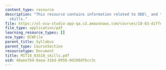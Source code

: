 ```yaml
---
content_type: resource
description: "This resource contains information related to ODE\_ and ten\_essential\_\
  skills."
file: https://ol-ocw-studio-app-qa.s3.amazonaws.com/courses/18-03-differential-equations-spring-2010/48aee76d0aaa31bd09580d108df6cc3c_MIT18_03S10_skills.pdf
file_type: application/pdf
learning_resource_types: []
ocw_type: OCWFile
parent_title: Syllabus
parent_type: CourseSection
resourcetype: Document
title: MIT18_03S10_skills.pdf
uid: 48aee76d-0aaa-31bd-0958-0d108df6cc3c
---
```

